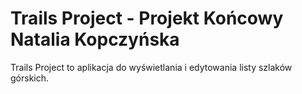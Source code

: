 # Trails Project - Projekt Końcowy Natalia Kopczyńska

Trails Project to aplikacja do wyświetlania i edytowania listy szlaków górskich. 
